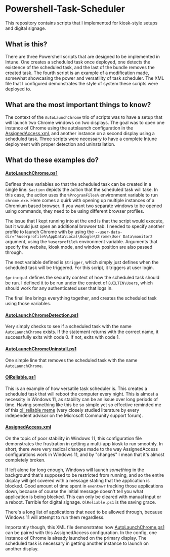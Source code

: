 # Powershell-Task-Scheduler
This repository contains scripts that I implemented for kiosk-style setups and digital signage.

## What is this?
There are three Powershell scripts that are designed to be implemented in Intune. One creates a scheduled task once deployed, one detects the existence of the scheduled task, and the last of the bundle removes the created task. The fourth script is an example of a modification made, somewhat showcasing the power and versatility of task scheduler. The XML file that I configured demonstrates the style of system these scripts were deployed to.

## What are the most important things to know?

The context of the ``AutoLaunchChrome`` trio of scripts was to have a setup that will launch two Chrome windows on two displays. The goal was to open one instance of Chrome using the autolaunch configuration in the [AssignedAccess.xml](/AssignedAccess.xml), and another instance on a second display using a scheduled task. Three scripts were necessary to have a complete Intune deployment with proper detection and uninstallation.

## What do these examples do?

#### <ins>[AutoLaunchChrome.ps1](/AutoLaunchChrome.ps1)</ins>

Defines three variables so that the scheduled task can be created in a single line. ``$action`` depicts the action that the scheduled task will take. In this case, the action uses the ``%ProgramFiles%`` environment variable to run ``chrome.exe``. Here comes a quirk with opening up multiple instances of a Chromium based browser. If you want two separate windows to be opened using commands, they need to be using different browser profiles.

The issue that I kept running into at the end is that the script would execute, but it would just open an additional browser tab. I needed to specify another profile to launch Chrome with by using the ``--user-data-dir="%userprofile%\AppData\Local\Google\Chrome\User Data\monitor2`` argument, using the ``%userprofile%`` environment variable. Arguments that specify the website, kiosk mode, and window position are also passed through.

The next variable defined is ``$trigger``, which simply just defines when the scheduled task will be triggered. For this script, it triggers at user login.

``$principal`` defines the security context of how the scheduled task should be run. I defined it to be run under the context of ``BUILTIN\Users``, which should work for any authenticated user that logs in.

The final line brings everything together, and creates the scheduled task using those variables.

#### <ins>[AutoLaunchChromeDetection.ps1](/AutoLaunchChromeDetection.ps1)</ins>

Very simply checks to see if a scheduled task with the name ``AutoLaunchChrome`` exists. If the statement returns with the correct name, it successfully exits with code 0. If not, exits with code 1.

#### <ins>[AutoLaunchChromeUninstall.ps1](/AutoLaunchChromeUninstall.ps1)</ins>

One simple line that removes the scheduled task with the name ``AutoLaunchChrome``.

#### <ins>[OlReliable.ps1](/OlReliable.ps1)</ins>

This is an example of how versatile task scheduler is. This creates a scheduled task that will reboot the computer every night. This is almost a necessity in Windows 11, as stability can be an issue over long periods of time. Having something like this be so simple yet so effective reminded me of this [ol' reliable meme](ol-reliable.png) (very closely studied literature by every independent advisor on the Microsoft Community support forum).

#### <ins>[AssignedAccess.xml](/AssignedAccess.xml)</ins>

On the topic of poor stability in Windows 11, this configuration file demonstrates the frustration in getting a multi-app kiosk to run smoothly. In short, there were very radical changes made to the way AssignedAccess configurations work in Windows 11, and by "changes" I mean that it's almost completely broken.

If left alone for long enough, Windows will launch _something_ in the background that's supposed to be restricted from running, and so the entire display will get covered with a message stating that the application is blocked. Good amount of time spent in ``eventvwr`` tracking those applications down, because of course the initial message doesn't tell you what application is being blocked. This can only be cleared with manual input or a reboot. Terrible for digital signage. ``OlReliable.ps1`` is the saving grace.

There's a long list of applications that need to be allowed through, because Windows 11 will attempt to run them regardless.

Importantly though, this XML file demonstrates how [AutoLaunchChrome.ps1](/AutoLaunchChrome.ps1) can be paired with this AssignedAccess configuration. In the config, one instance of Chrome is already launched on the primary display. The scheduled task is necessary in getting another instance to launch on another display.